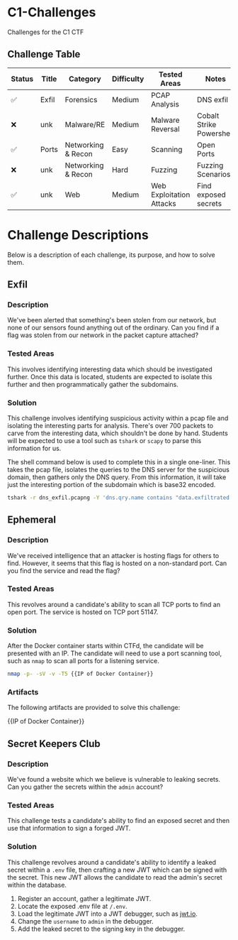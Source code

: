# C1-Challenges
Challenges for the C1 CTF

## Challenge Table

|Status|Title|Category|Difficulty|Tested Areas|Notes|
|------|-----|--------|----------|------------|-----|
|✅|Exfil|Forensics|Medium|PCAP Analysis |DNS exfil|
|❌|unk|Malware/RE|Medium|Malware Reversal|Cobalt Strike Powershell|
|✅|Ports|Networking & Recon|Easy|Scanning|Open Ports|
|❌|unk|Networking & Recon|Hard|Fuzzing|Fuzzing Scenarios?|
|✅|unk|Web|Medium|Web Exploitation Attacks|Find exposed secrets|

# Challenge Descriptions
Below is a description of each challenge, its purpose, and how to solve them.

## Exfil
### Description
We've been alerted that something's been stolen from our network, but none of our sensors found anything out of the ordinary. Can you find if a flag was stolen from our network in the packet capture attached?

### Tested Areas
This involves identifying interesting data which should be investigated further. Once this data is located, students are expected to isolate this further and then programmatically gather the subdomains. 

### Solution
This challenge involves identifying suspicious activity within a pcap file and isolating the interesting parts for analysis. There's over 700 packets to carve from the interesting data, which shouldn't be done by hand. Students will be expected to use a tool such as `tshark` or `scapy` to parse this information for us.

The shell command below is used to complete this in a single one-liner. This takes the pcap file, isolates the queries to the DNS server for the suspicious domain, then gathers only the DNS query. From this information, it will take just the interesting portion of the subdomain which is base32 encoded. 

```sh
tshark -r dns_exfil.pcapng -Y 'dns.qry.name contains "data.exfiltrated.com" && ip.dst == 8.8.8.8' -T fields -e dns.qry.name | awk -F. '{print $1}' | tr -d '\n'  | base32 -d > carved.jpg
```

## Ephemeral
### Description 
We've received intelligence that an attacker is hosting flags for others to find. However, it seems that this flag is hosted on a non-standard port. Can you find the service and read the flag?

### Tested Areas
This revolves around a candidate's ability to scan all TCP ports to find an open port. The service is hosted on TCP port 51147.

### Solution
After the Docker container starts within CTFd, the candidate will be presented with an IP. The candidate will need to use a port scanning tool, such as `nmap` to scan all ports for a listening service.

```sh
nmap -p- -sV -v -T5 {{IP of Docker Container}}
```

### Artifacts
The following artifacts are provided to solve this challenge:

{{IP of Docker Container}}

## Secret Keepers Club
### Description
We've found a website which we believe is vulnerable to leaking secrets. Can you gather the secrets within the `admin` account?

### Tested Areas
This challenge tests a candidate's ability to find an exposed secret and then use that information to sign a forged JWT. 

### Solution
This challenge revolves around a candidate's ability to identify a leaked secret within a `.env` file, then crafting a new JWT which can be signed with the secret. This new JWT allows the candidate to read the admin's secret within the database.
1. Register an account, gather a legitimate JWT.
2. Locate the exposed .env file at `/.env`.
3. Load the legitimate JWT into a JWT debugger, such as [jwt.io](https://jwt.io).
4. Change the `username` to `admin` in the debugger. 
5. Add the leaked secret to the signing key in the debugger.